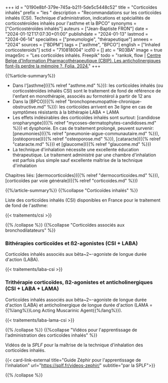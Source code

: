 +++
id = "0190e8bf-379e-745a-b211-5de5c5448c52"
title = "Corticoïdes inhalés"
prefix = "les "
description = "Recommandations sur les corticoïdes inhalés (CSI). Technique d'administration, indications et spécialités de corticostéroïdes inhalés pour l'asthme et la BPCO"
synonyms = ["Corticostéroïdes inhalés"]
auteurs = ["Jean-Baptiste FRON"]
date = "2024-01-12T17:07:30+01:00"
publishdate = "2024-01-13"
lastmod = "2024-06-14"
specialites = ["pneumologie", "thérapeutique"]
annees = "2024"
sources = ["BDPM"]
tags = ["asthme", "BPCO"]
english = ["Inhaled corticosteroids"]
sctid = "710818004"
icd10 = []
atc = "R03BA"
image = true
imageSrc = "Les corticoïdes inhalés. Freepik"
todo = "rankok, flow | [Centre Belge d'Information Pharmacothérapeutique (CBIP). Les anticholinergiques font-ils perdre la mémoire ?. Folia. 2024.](https://www.cbip.be/fr/articles/4440?folia=4434)"
+++

{{%article-summary%}}

- Dans l'[asthme]({{% relref "asthme.md" %}}): les corticoïdes inhalés (ou corticostéroïdes inhalés CSI) sont le traitement de fond de référence de l'enfant en monothérapie, associés au formotérol à partir de 12 ans
- Dans la [BPCO]({{% relref "bronchopneumopathie-chronique-obstructive.md" %}}): les corticoïdes arrivent en 3e ligne en cas de symptômes résistants à la bithérapie LABA + LAMA
- Les effets indésirables des corticoïdes inhalés sont surtout: [candidose oropharyngée]({{% relref "mycoses-dermatophytes-candidoses.md" %}}) et dysphonie. En cas de traitement prolongé, peuvent survenir: [pneumonies]({{% relref "pneumonie-aigue-communautaire.md" %}}), [ostéoporose]({{% relref "osteoporose.md" %}}), [cataracte]({{% relref "cataracte.md" %}}) et [glaucome]({{% relref "glaucome.md" %}})
- La technique d'inhalation nécessite une excellente éducation thérapeutique. Le traitement administré par une chambre d'inhalation est parfois plus simple sauf excellente maîtrise de la technique d'inhalation

Chapitres liés: [dermocorticoïdes]({{% relref "dermocorticoides.md" %}}), [corticoïdes par voie générale]({{% relref "corticoides.md" %}})

{{%/article-summary%}}
{{%collapse "Corticoïdes inhalés" %}}

Liste des corticoïdes inhalés (CSI) disponibles en France pour le traitement de fond de l'asthme:

{{< traitements/csi >}}

{{% /collapse %}}
{{%collapse "Corticoïdes associés aux bronchodilatateurs" %}}

### Bithérapies corticoïdes et ß2-agonistes (CSI + LABA)

Corticoïdes inhalés associés aux bêta~2~-agoniste de longue durée d'action (LABA).

{{< traitements/laba-csi >}}

### Trithérapie corticoïdes, ß2-agonistes et anticholinergiques (CSI + LABA + LAMA)

Corticoïdes inhalés associés aux bêta~2~-agoniste de longue durée d'action (LABA) et anticholinergique de longue durée d'action (LAMA = {{%lang%}}Long Acting Muscarinic Agent{{%/lang%}}).

{{< traitements/laba-lama-csi >}}

{{% /collapse %}}
{{%collapse "Vidéos pour l'apprentissage de l'administration des corticoïdes inhalés" %}}

Vidéos de la *SPLF* pour la maîtrise de la technique d'inhalation des corticoïdes inhalés.

{{< card-link-external title="Guide Zéphir pour l'apprentissage de l'inhalation" url="https://splf.fr/videos-zephir/" subtitle="par la SPLF">}}

{{% /collapse %}}
